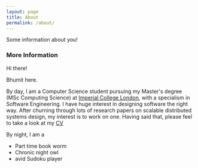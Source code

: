 ```yaml
---
layout: page
title: About
permalink: /about/
---
```


Some information about you!

### More Information

Hi there!

Bhumit here.

By day, I am a Computer Science student pursuing my Master's degree (MSc Computing Science) at [Imperial College London](http://en.wikipedia.org/wiki/Imperial_College_London), with a specialism in Software Engineering. I have huge interest in designing software the right way. After churning through lots of research papers on scalable distributed systems design, my interest is to work on one. Having said that, please feel to take a look at my [CV](https://www.dropbox.com/s/uxgohh1xhcp1kdn/resume.pdf)

By night, I am a 
- Part time book worm
- Chronic night owl
- avid Sudoku player
